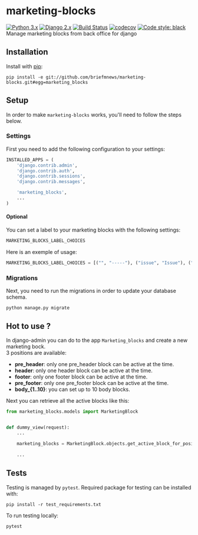 
# marketing-blocks
[![Python 3.x](https://img.shields.io/badge/python-3.7-blue.svg)](https://www.python.org/downloads/release/python-377/) 
[![Django 2.x](https://img.shields.io/badge/django-2.x-blue.svg)](https://docs.djangoproject.com/en/2.11/)
[![Build Status](https://travis-ci.org/briefmnews/marketing-blocks.svg?branch=master)](https://travis-ci.org/briefmnews/marketing-blocks)
[![codecov](https://codecov.io/gh/briefmnews/marketing-blocks/branch/master/graph/badge.svg)](https://codecov.io/gh/briefmnews/marketing-blocks)
[![Code style: black](https://img.shields.io/badge/code%20style-black-000000.svg)](https://github.com/python/black)  
Manage marketing blocks from back office for django

## Installation
Install with [pip](https://pip.pypa.io/en/stable/):
```shell
pip install -e git://github.com/briefmnews/marketing-blocks.git#egg=marketing_blocks
```

## Setup
In order to make `marketing-blocks` works, you'll need to follow the steps below.

### Settings
First you need to add the following configuration to your settings:
```python
INSTALLED_APPS = (
    'django.contrib.admin',
    'django.contrib.auth',
    'django.contrib.sessions',
    'django.contrib.messages',

    'marketing_blocks',
    ...
)
```
#### Optional
You can set a label to your marketing blocks with the following settings:
```python
MARKETING_BLOCKS_LABEL_CHOICES
```

Here is an exemple of usage:
```python
MARKETING_BLOCKS_LABEL_CHOICES = [("", "-----"), ("issue", "Issue"), ("panorama", "Panorama")]
```

### Migrations
Next, you need to run the migrations in order to update your database schema.
```shell
python manage.py migrate
```

## Hot to use ?
In django-admin you can do to the app `Marketing_blocks` and create a new marketing bock.\
3 positions are available:
* **pre_header**: only one pre_header block can be active at the time.
* **header**: only one header block can be active at the time.
* **footer**: only one footer block can be active at the time.
* **pre_footer**: only one pre_footer block can be active at the time.
* **body_{1..10}**: you can set up to 10 body blocks.

Next you can retrieve all the active blocks like this:
```python
from marketing_blocks.models import MarketingBlock


def dummy_view(request):
    ...
    
    marketing_blocks = MarketingBlock.objects.get_active_block_for_position_and_label("mailchimp", label="issue")
    
    ...
```

## Tests
Testing is managed by `pytest`. Required package for testing can be installed with:
```shell
pip install -r test_requirements.txt
```
To run testing locally:
```shell
pytest
```
